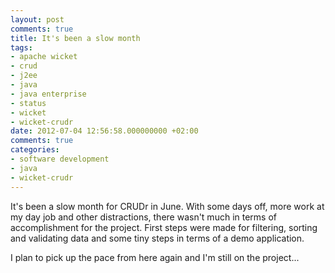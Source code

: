 ```yaml
---
layout: post
comments: true
title: It's been a slow month
tags:
- apache wicket
- crud
- j2ee
- java
- java enterprise
- status
- wicket
- wicket-crudr
date: 2012-07-04 12:56:58.000000000 +02:00
comments: true
categories:
- software development
- java
- wicket-crudr
---
```

It's been a slow month for CRUDr in June. With some days off, more work at my day job and other distractions, there wasn't much in terms of accomplishment for the project. First steps were made for filtering, sorting and validating data and some tiny steps in terms of a demo application.


I plan to pick up the pace from here again and I'm still on the project... 
